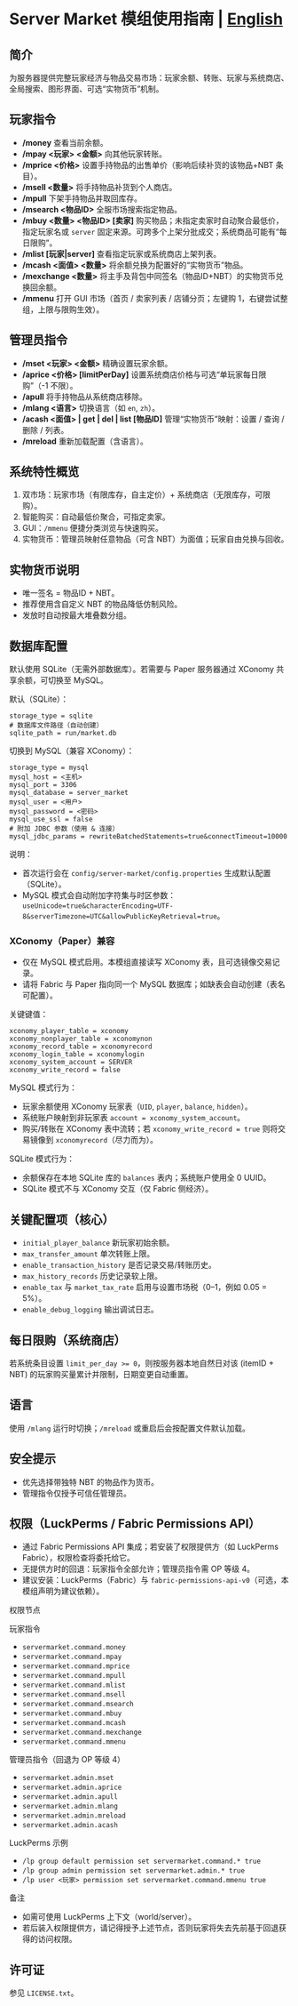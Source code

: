 # Server Market 模组使用指南 | [English](./README.md)

## 简介
为服务器提供完整玩家经济与物品交易市场：玩家余额、转账、玩家与系统商店、全局搜索、图形界面、可选“实物货币”机制。

## 玩家指令
- **/money** 查看当前余额。
- **/mpay <玩家> <金额>** 向其他玩家转账。
- **/mprice <价格>** 设置手持物品的出售单价（影响后续补货的该物品+NBT 条目）。
- **/msell <数量>** 将手持物品补货到个人商店。
- **/mpull** 下架手持物品并取回库存。
- **/msearch <物品ID>** 全服市场搜索指定物品。
- **/mbuy <数量> <物品ID> [卖家]** 购买物品；未指定卖家时自动聚合最低价，指定玩家名或 `server` 固定来源。可跨多个上架分批成交；系统商品可能有“每日限购”。
- **/mlist [玩家|server]** 查看指定玩家或系统商店上架列表。
- **/mcash <面值> <数量>** 将余额兑换为配置好的“实物货币”物品。
- **/mexchange <数量>** 将主手及背包中同签名（物品ID+NBT）的实物货币兑换回余额。
- **/mmenu** 打开 GUI 市场（首页 / 卖家列表 / 店铺分页；左键购 1，右键尝试整组，上限与限购生效）。

## 管理员指令
- **/mset <玩家> <金额>** 精确设置玩家余额。
- **/aprice <价格> [limitPerDay]** 设置系统商店价格与可选“单玩家每日限购”（-1 不限）。
- **/apull** 将手持物品从系统商店移除。
- **/mlang <语言>** 切换语言（如 `en`, `zh`）。
- **/acash <面值> | get | del | list [物品ID]** 管理“实物货币”映射：设置 / 查询 / 删除 / 列表。
- **/mreload** 重新加载配置（含语言）。

## 系统特性概览
1. 双市场：玩家市场（有限库存，自主定价）+ 系统商店（无限库存，可限购）。
2. 智能购买：自动最低价聚合，可指定卖家。
3. GUI：`/mmenu` 便捷分类浏览与快速购买。
4. 实物货币：管理员映射任意物品（可含 NBT）为面值；玩家自由兑换与回收。

## 实物货币说明
- 唯一签名 = 物品ID + NBT。
- 推荐使用含自定义 NBT 的物品降低仿制风险。
- 发放时自动按最大堆叠数分组。

## 数据库配置
默认使用 SQLite（无需外部数据库）。若需要与 Paper 服务器通过 XConomy 共享余额，可切换至 MySQL。

默认（SQLite）：
```
storage_type = sqlite
# 数据库文件路径（自动创建）
sqlite_path = run/market.db
```

切换到 MySQL（兼容 XConomy）：
```
storage_type = mysql
mysql_host = <主机>
mysql_port = 3306
mysql_database = server_market
mysql_user = <用户>
mysql_password = <密码>
mysql_use_ssl = false
# 附加 JDBC 参数（使用 & 连接）
mysql_jdbc_params = rewriteBatchedStatements=true&connectTimeout=10000
```
说明：
- 首次运行会在 `config/server-market/config.properties` 生成默认配置（SQLite）。
- MySQL 模式会自动附加字符集与时区参数：`useUnicode=true&characterEncoding=UTF-8&serverTimezone=UTC&allowPublicKeyRetrieval=true`。

### XConomy（Paper）兼容
- 仅在 MySQL 模式启用。本模组直接读写 XConomy 表，且可选镜像交易记录。
- 请将 Fabric 与 Paper 指向同一个 MySQL 数据库；如缺表会自动创建（表名可配置）。

关键键值：
```
xconomy_player_table = xconomy
xconomy_nonplayer_table = xconomynon
xconomy_record_table = xconomyrecord
xconomy_login_table = xconomylogin
xconomy_system_account = SERVER
xconomy_write_record = false
```
MySQL 模式行为：
- 玩家余额使用 XConomy 玩家表（`UID`, `player`, `balance`, `hidden`）。
- 系统账户映射到非玩家表 `account = xconomy_system_account`。
- 购买/转账在 XConomy 表中流转；若 `xconomy_write_record = true` 则将交易镜像到 `xconomyrecord`（尽力而为）。

SQLite 模式行为：
- 余额保存在本地 SQLite 库的 `balances` 表内；系统账户使用全 0 UUID。
- SQLite 模式不与 XConomy 交互（仅 Fabric 侧经济）。

## 关键配置项（核心）
- `initial_player_balance` 新玩家初始余额。
- `max_transfer_amount` 单次转账上限。
- `enable_transaction_history` 是否记录交易/转账历史。
- `max_history_records` 历史记录软上限。
- `enable_tax` 与 `market_tax_rate` 启用与设置市场税（0–1，例如 0.05 = 5%）。
- `enable_debug_logging` 输出调试日志。

## 每日限购（系统商店）
若系统条目设置 `limit_per_day >= 0`，则按服务器本地自然日对该 (itemID + NBT) 的玩家购买量累计并限制，日期变更自动重置。

## 语言
使用 `/mlang` 运行时切换；`/mreload` 或重启后会按配置文件默认加载。

## 安全提示
- 优先选择带独特 NBT 的物品作为货币。
- 管理指令仅授予可信任管理员。

## 权限（LuckPerms / Fabric Permissions API）
- 通过 Fabric Permissions API 集成；若安装了权限提供方（如 LuckPerms Fabric），权限检查将委托给它。
- 无提供方时的回退：玩家指令全部允许；管理员指令需 OP 等级 4。
- 建议安装：LuckPerms（Fabric）与 `fabric-permissions-api-v0`（可选，本模组声明为建议依赖）。

权限节点

玩家指令
- `servermarket.command.money`
- `servermarket.command.mpay`
- `servermarket.command.mprice`
- `servermarket.command.mpull`
- `servermarket.command.mlist`
- `servermarket.command.msell`
- `servermarket.command.msearch`
- `servermarket.command.mbuy`
- `servermarket.command.mcash`
- `servermarket.command.mexchange`
- `servermarket.command.mmenu`

管理员指令（回退为 OP 等级 4）
- `servermarket.admin.mset`
- `servermarket.admin.aprice`
- `servermarket.admin.apull`
- `servermarket.admin.mlang`
- `servermarket.admin.mreload`
- `servermarket.admin.acash`

LuckPerms 示例
- `/lp group default permission set servermarket.command.* true`
- `/lp group admin permission set servermarket.admin.* true`
- `/lp user <玩家> permission set servermarket.command.mmenu true`

备注
- 如需可使用 LuckPerms 上下文（world/server）。
- 若后装入权限提供方，请记得授予上述节点，否则玩家将失去先前基于回退获得的访问权限。

## 许可证
参见 `LICENSE.txt`。
